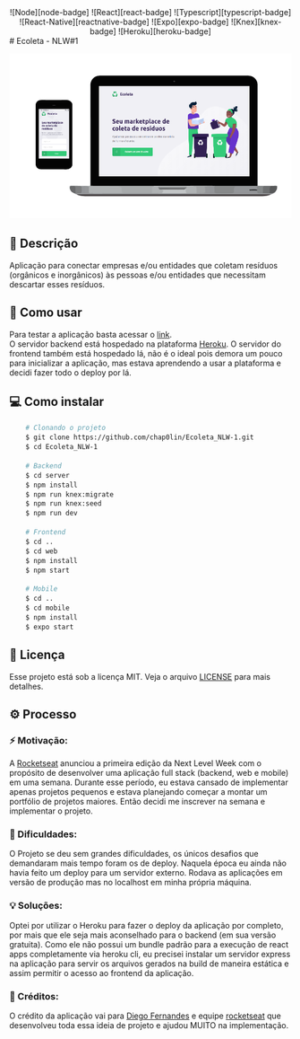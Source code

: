 <!-- VARS -->
[live-demo-url]: https://chap0lin-ecoleta-nlw1-web.herokuapp.com/
[back-end-url]: https://chap0lin-ecoleta-nlw1-server.herokuapp.com/
[react-badge]: https://img.shields.io/badge/react-%5E16.13.1-%2300d8ff
[typescript-badge]: https://img.shields.io/badge/typescript-%5E3.7.5-%232d79c7
[node-badge]: https://img.shields.io/badge/node-v12.9.1-%238bc500
[expo-badge]: https://img.shields.io/badge/expo-~37.0.3-%23000020
[reactnative-badge]: https://img.shields.io/badge/react--native-~0.61.17-%2300d8ff
[knex-badge]: https://img.shields.io/badge/knex-%5E0.21.1-%23e16426
[heroku-badge]: https://img.shields.io/badge/heroku-active-%238052bc

<!-- VARS -->
<div align="center">
    ![Node][node-badge]
    ![React][react-badge]
    ![Typescript][typescript-badge]
    ![React-Native][reactnative-badge]
    ![Expo][expo-badge]
    ![Knex][knex-badge]
    ![Heroku][heroku-badge]
</div>
# Ecoleta - NLW#1
<p align="center" >
    <img alt="Screenshot" title="" src="screenshot.png" width="512" />
</p>

## :memo: Descrição
Aplicação para conectar empresas e/ou entidades que coletam resíduos (orgânicos e inorgânicos) às pessoas e/ou entidades que necessitam descartar esses resíduos.

## :rocket: Como usar
Para testar a aplicação basta acessar o [link][live-demo-url].<br>
O servidor backend está hospedado na plataforma [Heroku][back-end-url].
O servidor do frontend também está hospedado lá, não é o ideal pois demora um pouco para inicializar a aplicação, mas estava aprendendo a usar a plataforma e decidi fazer todo o deploy por lá.
<!--## :book: Features

-->
## :computer: Como instalar
```sh
    # Clonando o projeto
    $ git clone https://github.com/chap0lin/Ecoleta_NLW-1.git
    $ cd Ecoleta_NLW-1
    
    # Backend
    $ cd server
    $ npm install
    $ npm run knex:migrate
    $ npm run knex:seed
    $ npm run dev
    
    # Frontend
    $ cd ..
    $ cd web
    $ npm install
    $ npm start
    
    # Mobile
    $ cd ..
    $ cd mobile
    $ npm install
    $ expo start
```
## :key: Licença
Esse projeto está sob a licença MIT. Veja o arquivo [LICENSE](LICENSE.md) para mais detalhes.
## :gear: Processo
### :zap: Motivação:
A [Rocketseat](https://rocketseat.com.br/) anunciou a primeira edição da Next Level Week com o propósito de desenvolver uma aplicação full stack (backend, web e mobile) em uma semana. Durante esse período, eu estava cansado de implementar apenas projetos pequenos e estava planejando começar a montar um portfólio de projetos maiores. Então decidi me inscrever na semana e implementar o projeto.
### :wrench: Dificuldades:
O Projeto se deu sem grandes dificuldades, os únicos desafios que demandaram mais tempo foram os de deploy. Naquela época eu ainda não havia feito um deploy para um servidor externo. Rodava as aplicações em versão de produção mas no localhost em minha própria máquina.
### :bulb: Soluções:
Optei por utilizar o Heroku para fazer o deploy da aplicação por completo, por mais que ele seja mais aconselhado para o backend (em sua versão gratuita). Como ele não possui um bundle padrão para a execução de react apps completamente via heroku cli, eu precisei instalar um servidor express na aplicação para servir os arquivos gerados na build de maneira estática e assim permitir o acesso ao frontend da aplicação.
### :checkered_flag: Créditos:
O crédito da aplicação vai para [Diego Fernandes](https://github.com/diego3g) e equipe [rocketseat](https://rocketseat.com.br/) que desenvolveu toda essa ideia de projeto e ajudou MUITO na implementação.
